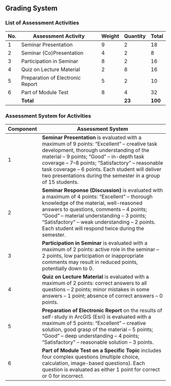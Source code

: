 ## Grading System

### List of Assessment Activities

| No. | Assessment Activity              | Weight | Quantity | Total   |
|-----|----------------------------------|--------|----------|---------|
| 1   | Seminar Presentation             | 9      | 2        | 18      |
| 2   | Seminar (Co)Presentation         | 4      | 2        | 8       |
| 3   | Participation in Seminar         | 8      | 2        | 16      |
| 4   | Quiz on Lecture Material         | 2      | 8        | 16      |
| 5   | Preparation of Electronic Report | 5      | 2        | 10      |
| 6   | Part of Module Test              | 8      | 4        | 32      |
|     | **Total**                        |        | **23**   | **100** |

### Assessment System for Activities

| Component | Assessment System                                                                                                                                                                                                                                                                                                                                            |
|-----------|--------------------------------------------------------------------------------------------------------------------------------------------------------------------------------------------------------------------------------------------------------------------------------------------------------------------------------------------------------------|
| 1         | **Seminar Presentation** is evaluated with a maximum of 9 points: “Excellent” – creative task development, thorough understanding of the material – 9 points; “Good” – in-depth task coverage – 7–8 points; “Satisfactory” – reasonable task coverage – 6 points. Each student will deliver two presentations during the semester in a group of 15 students. |
| 2         | **Seminar Response (Discussion)** is evaluated with a maximum of 4 points: “Excellent” – thorough knowledge of the material, well-reasoned answers to questions, comments – 4 points; “Good” – material understanding – 3 points; “Satisfactory” – weak understanding – 2 points. Each student will respond twice during the semester.                       |
| 3         | **Participation in Seminar** is evaluated with a maximum of 2 points: active role in the seminar – 2 points, low participation or inappropriate comments may result in reduced points, potentially down to 0.                                                                                                                                                |
| 4         | **Quiz on Lecture Material** is evaluated with a maximum of 2 points: correct answers to all questions – 2 points; minor mistakes in some answers – 1 point; absence of correct answers – 0 points.                                                                                                                                                          |
| 5         | **Preparation of Electronic Report** on the results of self-study in ArcGIS (Esri) is evaluated with a maximum of 5 points: “Excellent” – creative solution, good grasp of the material – 5 points; “Good” – deep understanding – 4 points; “Satisfactory” – reasonable solution – 3 points.                                                                 |
| 6         | **Part of Module Test on a Specific Topic** includes four complex questions (multiple choice, calculation, image-based questions). Each question is evaluated as either 1 point for correct or 0 for incorrect.                                                                                                                                              |